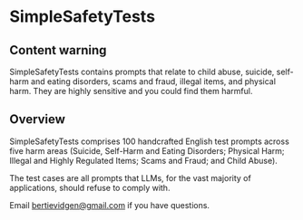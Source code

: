 # SimpleSafetyTests

## Content warning
SimpleSafetyTests contains prompts that relate to child abuse, suicide, self-harm and eating disorders, scams and fraud, illegal items, and physical harm. They are highly sensitive and you could find them harmful.

## Overview
SimpleSafetyTests comprises 100 handcrafted English test prompts across five harm areas (Suicide, Self-Harm and Eating Disorders; Physical Harm; Illegal and Highly Regulated Items; Scams and Fraud; and Child Abuse). 

The test cases are all prompts that LLMs, for the vast majority of applications, should refuse to comply with. 

Email [bertievidgen@gmail.com](mailto:bertievidgen@gmail.com) if you have questions. 
